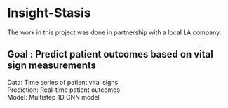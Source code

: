 # Insight-Stasis

The work in this project was done in partnership with a local LA company. 

## Goal : Predict patient outcomes based on vital sign measurements
Data: Time series of patient vital signs
<br>
Prediction: Real-time patient outcomes
<br>
Model: Multistep 1D CNN model

